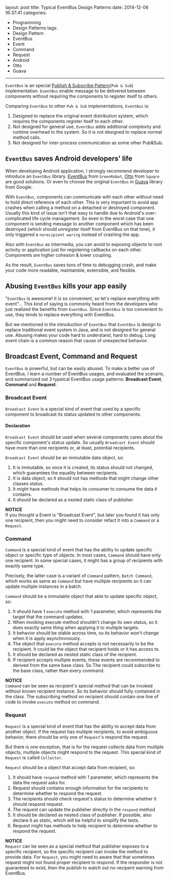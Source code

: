 layout: post
title: Typical EventBus Design Patterns
date: 2014-12-06 16:37:41
categories:
  - Programming
  - Design Patterns
tags:
  - Design Pattern
  - EventBus
  - Event
  - Command
  - Request
  - Android
  - Otto
  - Guava
---

`EventBus` is an special [Publish & Subscribe Pattern](`Pub & Sub`) implementation. `EventBus` enable message to be delivered between components without requiring the components to register itself to others.

Comparing `EventBus` to other `Pub & Sub` implementations, `EventBus` is:
1. Designed to replace the original event distribution system, which requires the components register itself to each other.
2. Not designed for general use, `EventBus` adds additional complexity and runtime overhead to the system. So it is not designed to replace normal method calls.
3. Not designed for inter-process communication as some other Pub&Sub.

## `EventBus` saves Android developers' life

When developing Android application, I strongly recommend developer to introduce an `EventBus` library. [EventBus] from `GreenRobot`, [Otto] from `Squqre` are good solutions. Or even to choose the original `EventBus` in [Guava] library from Google.

With `EventBus`, components can communicate with each other without need to hold direct reference of each other. This is very important to avoid app crashes when calling a method on a detached or destroyed component. Usually this kind of issue isn't that easy to handle due to Android's over-complicated life cycle management. So even in the worst case that one component is sending message to another component which has been destroyed (which should unregister itself from EventBus on that time), it only triggered a `norecipient waring` instead of crashing the app.

Also with `EventBus` as intermedia, you can avoid to exposing objects to root activity or application just for registering callbacks on each other. Components are higher cohesion & lower coupling.

As the result, `EventBus` saves tons of time to debugging crash, and make your code more readable, maintainble, extensible, and flexible.

## Abusing `EventBus` kills your app easily

"`EventBus` is awesome! It is so convenient, so let's replace everything with event"... This kind of saying is commonly heard from the developers who just realized the benefits from `EventBus`. Since `EventBus` is too convenient to use, they tends to replace everything with EventBus.

But we mentioned in the introduction of `EventBus` that `EventBus` is design to replace traditional event system in Java, and is not designed for general use. Abusing makes your code hard to understand, hard to debug. Long event chain is a common reason that cause of unexpected behavior.

## Broadcast Event, Command and Request

`EventBus` is powerful, but can be easily abused. To make a better use of EventBus, I learn a number of EventBus usages, and evaluated the scenario, and summarized out 3 typeical EventBus usage patterns: **Broadcast Event**, **Command** and **Request**.

### Broadcast Event

`Broadcast Event` is a special kind of event that used by a specific component to broadcast its status updated to other components.

#### Declaration

`Broadcast Event` should be used when several components cares about the specific component's status update. So usually `Broadcast Event` should have more than one recipients or, at least, potential recipients.

`Broadcast Event` should be an immutable data object, so:
1. It is immutable, so once it is created, its status should not changed, which guarantees the equality between recipients.
2. It is data object, so it should not has methods that might change other classes status.
3. It might have methods that helps its consumer to consume the data it contains.
4. It should be declared as a nested static class of publisher.

**NOTICE**  
If you thought a Event is "Broadcast Event", but later you found it has only one recipient, then you might need to consider refact it into a `Command` or a `Request`.

### Command

`Command` is a special kind of event that has the ability to update specific object or specific type of objects. In most cases, `Command` should have only one recipient. In some special cases, it might has a group of recipients with exactly same type.

Precisely, the latter case is a variant of `Command` pattern, `Batch Command`, which works as same as `Command` but have multiple recipients so it can update multiple instances in a batch.

`Command` should be a immutable object that able to update specific object, so:
1. It should have 1 `execute` method with 1 parameter, which represents the target that the command updates.
2. When invoking execute method shouldn't change its own status, so it does exactly same thing when applying it to multiple targets.
3. It behavior should be stable across time, so its behavior won't change when it is apply asynchronously.
4. The object that `execute` method accepts is not necessarily to be the recipient. It could be the object that recipient holds or it has access to.
5. It should be declared as nested static class of the recipient.
6. If recipient accepts multiple events, these events are recommended to derived from the same base class. So The recipient could subscribe to the base class, rather than every command.

**NOTICE**  
`Command` can be seen as recipient's special method that can be invoked without known recipient instance. So its behavior should fully contained in the class. The subscribing method on recipient should contain one line of code to invoke `execute` method on command.

### Request

`Request` is a special kind of event that has the ability to accept data from another object. If the request has multiple recipients, to avoid ambiguous behavior, there should be only one of `Request`'s respond the request.

But there is one exception, that is for the request collects data from multiple objects, multiple objects might respond to the request. This special kind of `Request` is called `Collector`.

`Request` should be a object that accept data from recipient, so:
1. It should have `respond` method with 1 parameter, which represents the data the request asks for.
2. Request should contains enough information for the recipients to determine whether to respond the request.
3. The recipients should check request's status to determine whether it should respond request.
4. The request can update the publisher directly in the `respond` method
5. It should be declared as nested class of publisher. If possible, also declare it as static, which will be helpful to simplify the tests.
6. Request might has methods to help recipient to determine whether to respond the request.

**NOTICE**  
`Request` can be seen as a special method that publisher exposes to a specific recipient, so the specific recipient can invoke the method to provide data. For `Request`, you might need to aware that that sometimes request might not found proper recipient to respond. If the responder is not guaranteed to exist, then the publish to watch out no-recipent warning from EventBus.

[Publish & Subscribe Pattern]: http://en.wikipedia.org/wiki/Publish%E2%80%93subscribe_pattern
[EventBus]: https://github.com/greenrobot/EventBus
[Otto]: http://square.github.io/otto/
[Guava]: https://code.google.com/p/guava-libraries/
